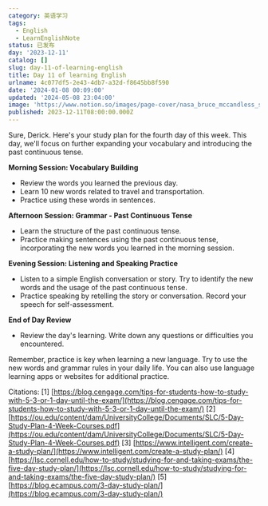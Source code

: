 ```yaml
---
category: 英语学习
tags:
  - English
  - LearnEnglishNote
status: 已发布
day: '2023-12-11'
catalog: []
slug: day-11-of-learning-english
title: Day 11 of learning English
urlname: 4c077df5-2e43-4db7-a32d-f8645bb8f590
date: '2024-01-08 00:09:00'
updated: '2024-05-08 23:04:00'
image: 'https://www.notion.so/images/page-cover/nasa_bruce_mccandless_spacewalk.jpg'
published: 2023-12-11T08:00:00.000Z
---
```


Sure, Derick. Here's your study plan for the fourth day of this week. This day, we'll focus on further expanding your vocabulary and introducing the past continuous tense.


**Morning Session: Vocabulary Building**

- Review the words you learned the previous day.
- Learn 10 new words related to travel and transportation.
- Practice using these words in sentences.

**Afternoon Session: Grammar - Past Continuous Tense**

- Learn the structure of the past continuous tense.
- Practice making sentences using the past continuous tense, incorporating the new words you learned in the morning session.

**Evening Session: Listening and Speaking Practice**

- Listen to a simple English conversation or story. Try to identify the new words and the usage of the past continuous tense.
- Practice speaking by retelling the story or conversation. Record your speech for self-assessment.

**End of Day Review**

- Review the day's learning. Write down any questions or difficulties you encountered.

Remember, practice is key when learning a new language. Try to use the new words and grammar rules in your daily life. You can also use language learning apps or websites for additional practice.


Citations:
[1] [https://blog.cengage.com/tips-for-students-how-to-study-with-5-3-or-1-day-until-the-exam/](https://blog.cengage.com/tips-for-students-how-to-study-with-5-3-or-1-day-until-the-exam/)
[2] [https://ou.edu/content/dam/UniversityCollege/Documents/SLC/5-Day-Study-Plan-4-Week-Courses.pdf](https://ou.edu/content/dam/UniversityCollege/Documents/SLC/5-Day-Study-Plan-4-Week-Courses.pdf)
[3] [https://www.intelligent.com/create-a-study-plan/](https://www.intelligent.com/create-a-study-plan/)
[4] [https://lsc.cornell.edu/how-to-study/studying-for-and-taking-exams/the-five-day-study-plan/](https://lsc.cornell.edu/how-to-study/studying-for-and-taking-exams/the-five-day-study-plan/)
[5] [https://blog.ecampus.com/3-day-study-plan/](https://blog.ecampus.com/3-day-study-plan/)

